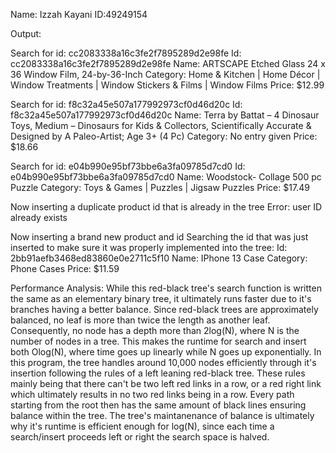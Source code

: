 Name: Izzah Kayani ID:49249154

Output:

Search for id: cc2083338a16c3fe2f7895289d2e98fe
Id: cc2083338a16c3fe2f7895289d2e98fe
Name: ARTSCAPE Etched Glass 24 x 36 Window Film, 24-by-36-Inch
Category: Home & Kitchen | Home Décor | Window Treatments | Window Stickers & Films | Window Films
Price: $12.99 

Search for id: f8c32a45e507a177992973cf0d46d20c
Id: f8c32a45e507a177992973cf0d46d20c
Name: Terra by Battat – 4 Dinosaur Toys, Medium – Dinosaurs for Kids & Collectors, Scientifically Accurate & Designed by A Paleo-Artist; Age 3+ (4 Pc)
Category: No entry given
Price: $18.66 

Search for id: e04b990e95bf73bbe6a3fa09785d7cd0
Id: e04b990e95bf73bbe6a3fa09785d7cd0
Name: Woodstock- Collage 500 pc Puzzle
Category: Toys & Games | Puzzles | Jigsaw Puzzles
Price: $17.49 

Now inserting a duplicate product id that is already in the tree
Error: user ID already exists

Now inserting a brand new product and id
Searching the id that was just inserted to make sure it was properly implemented into the tree:
Id: 2bb91aefb3468ed83860e0e2711c5f10
Name: IPhone 13 Case
Category: Phone Cases 
Price: $11.59

Performance Analysis: 
While this red-black tree's search function is written the same as an elementary binary tree, it ultimately runs faster due to it's branches having a better balance. Since red-black trees are approximately balanced, no leaf is more than twice the length as another leaf. Consequently, no node has a depth more than 2log(N), where N is the number of nodes in a tree. This makes the runtime for search and insert both Olog(N), where time goes up linearly while N goes up exponentially. In this program, the tree handles around 10,000 nodes efficiently through it's insertion following the rules of a left leaning red-black tree. These rules mainly being that there can't be two left red links in a row, or a red right link which ultimately results in no two red links being in a row. Every path starting from the root then has the same amount of black lines ensuring balance within the tree. The tree's maintanenance of balance is ultimately why it's runtime is efficient enough for log(N), since each time a search/insert proceeds left or right the search space is halved.
